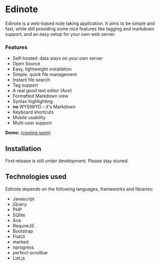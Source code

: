 # Edinote #

Edinote is a web-based note taking application. It aims to be simple and fast, while still providing some nice features like tagging and markdown support, and an easy setup for your own web server.


### Features ###

* Self-hosted: data stays on your own server
* Open Source
* Easy, lightweight installation
* Simple, quick file management
* Instant file search
* Tag support
* A real good text editor (Ace)
* Formatted Markdown view
* Syntax highlighting
* **no** WYSIWYG - it's Markdown
* Keyboard shortcuts
* Mobile usability
* Multi-user support


**Demo:** [(coming soon)](https://demo.edinote.org)


## Installation

First release is still under development. Please stay stuned.


## Technologies used

Edinote depends on the following languages, frameworks and libraries:

* Javascript
* jQuery
* PHP
* SQlite
* Ace
* RequireJS
* Bootstrap
* FlatUI
* marked
* nprogress
* perfect-scrollbar
* List.js